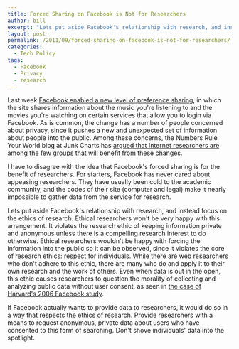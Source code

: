 ```yaml
---
title: Forced Sharing on Facebook is Not for Researchers
author: bill
excerpt: "Lets put aside Facebook's relationship with research, and instead focus on the ethics of research. Ethical researchers won't be very happy with this arrangement. It violates the research ethic of keeping information private and anonymous unless there is a compelling research interest to do otherwise. Ethical researchers wouldn't be happy with forcing the information into the public so it can be observed, since it violates the core of research ethics: respect for individuals."
layout: post
permalink: /2011/09/forced-sharing-on-facebook-is-not-for-researchers/
categories:
  - Tech Policy
tags:
  - Facebook
  - Privacy
  - research
---
```

Last week <a href="http://articles.cnn.com/2011-09-23/tech/tech_social-media_facebook-real-time_1_facebook-friends-netflix-ceo-reed-hastings-zuckerberg-s-law?_s=PM:TECH" target="_blank">Facebook enabled a new level of preference sharing</a>, in which the site shares information about the music you're listening to and the movies you're watching on certain services that allow you to login via Facebook. As is common, the change has a number of people concerned about privacy, since it pushes a new and unexpected set of information about people into the public. Among these concerns, the Numbers Rule Your World blog at Junk Charts has <a href="http://junkcharts.typepad.com/numbersruleyourworld/2011/09/know-your-data-8-revealing-the-little-choices-in-your-life.html" target="_blank">argued that Internet researchers are among the few groups that will benefit from these changes</a>.

I have to disagree with the idea that Facebook's forced sharing is for the benefit of researchers. For starters, Facebook has never cared about appeasing researchers. They have usually been cold to the academic community, and the codes of their site (computer and legal) make it nearly impossible to gather data from the service for research.

Lets put aside Facebook's relationship with research, and instead focus on the ethics of research. Ethical researchers won't be very happy with this arrangement. It violates the research ethic of keeping information private and anonymous unless there is a compelling research interest to do otherwise. Ethical researchers wouldn't be happy with forcing the information into the public so it can be observed, since it violates the core of research ethics: respect for individuals. While there are web researchers who don't adhere to this ethic, there are many who do and apply it to their own research and the work of others. Even when data is out in the open, this ethic causes researchers to question the morality of collecting and analyzing public data without user consent, as seen in <a href="http://chronicle.com/article/Harvards-Privacy-Meltdown/128166/" target="_blank">the case of Harvard's 2006 Facebook study</a>.

If Facebook actually wants to provide data to researchers, it would do so in a way that respects the ethics of research. Provide researchers with a means to request anonymous, private data about users who have consented to this form of searching. Don't shove individuals' data into the spotlight.